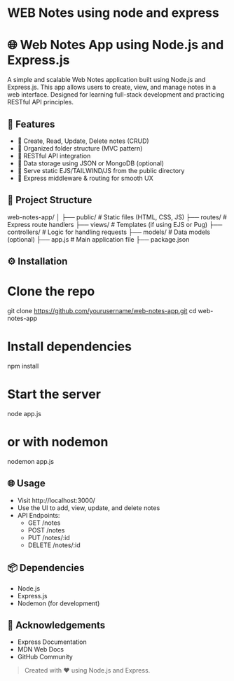 # WEB Notes using node and express 
# 🌐 Web Notes App using Node.js and Express.js

A simple and scalable Web Notes application built using Node.js and Express.js. This app allows users to create, view, and manage notes in a web interface. Designed for learning full-stack development and practicing RESTful API principles.

## 🚀 Features

- 📝 Create, Read, Update, Delete notes (CRUD)
- 📂 Organized folder structure (MVC pattern)
- 📡 RESTful API integration
- 💾 Data storage using JSON or MongoDB (optional)
- 🎨 Serve static EJS/TAILWIND/JS from the public directory
- 🔁 Express middleware & routing for smooth UX

## 📁 Project Structure

web-notes-app/
│
├── public/         # Static files (HTML, CSS, JS)
├── routes/         # Express route handlers
├── views/          # Templates (if using EJS or Pug)
├── controllers/    # Logic for handling requests
├── models/         # Data models (optional)
├── app.js          # Main application file
├── package.json

## ⚙️ Installation

# Clone the repo
git clone https://github.com/yourusername/web-notes-app.git
cd web-notes-app

# Install dependencies
npm install

# Start the server
node app.js
# or with nodemon
nodemon app.js

## 🌐 Usage

- Visit http://localhost:3000/
- Use the UI to add, view, update, and delete notes
- API Endpoints:
  - GET /notes
  - POST /notes
  - PUT /notes/:id
  - DELETE /notes/:id

## 📦 Dependencies

- Node.js
- Express.js
- Nodemon (for development)

## 🙌 Acknowledgements

- Express Documentation
- MDN Web Docs
- GitHub Community

> Created with ❤️ using Node.js and Express.

